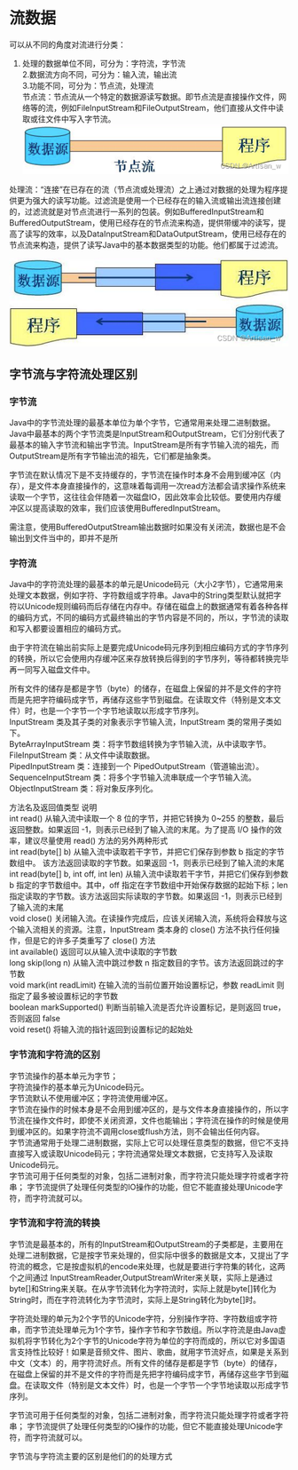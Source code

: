 # 流数据
可以从不同的角度对流进行分类：  
1. 处理的数据单位不同，可分为：字符流，字节流  
2.数据流方向不同，可分为：输入流，输出流  
3.功能不同，可分为：节点流，处理流  
节点流：节点流从一个特定的数据源读写数据。即节点流是直接操作文件，网络等的流，例如FileInputStream和FileOutputStream，他们直接从文件中读取或往文件中写入字节流。  
![在这里插入图片描述](https://raw.githubusercontent.com/PeipengWang/picture/master/4bf8fd5e94e34b999ae60497024530bc.png)

处理流：“连接”在已存在的流（节点流或处理流）之上通过对数据的处理为程序提供更为强大的读写功能。过滤流是使用一个已经存在的输入流或输出流连接创建的，过滤流就是对节点流进行一系列的包装。例如BufferedInputStream和BufferedOutputStream，使用已经存在的节点流来构造，提供带缓冲的读写，提高了读写的效率，以及DataInputStream和DataOutputStream，使用已经存在的节点流来构造，提供了读写Java中的基本数据类型的功能。他们都属于过滤流。  

![在这里插入图片描述](https://raw.githubusercontent.com/PeipengWang/picture/master/210de1dcf2874b16a6b2f64d80faa500.png)

## 字节流与字符流处理区别
### 字节流
Java中的字节流处理的最基本单位为单个字节，它通常用来处理二进制数据。Java中最基本的两个字节流类是InputStream和OutputStream，它们分别代表了最基本的输入字节流和输出字节流。InputStream是所有字节输入流的祖先，而OutputStream是所有字节输出流的祖先，它们都是抽象类。  

字节流在默认情况下是不支持缓存的，字节流在操作时本身不会用到缓冲区（内存），是文件本身直接操作的，这意味着每调用一次read方法都会请求操作系统来读取一个字节，这往往会伴随着一次磁盘IO，因此效率会比较低。要使用内存缓冲区以提高读取的效率，我们应该使用BufferedInputStream。

需注意，使用BufferedOutputStream输出数据时如果没有关闭流，数据也是不会输出到文件当中的，即并不是所  
### 字符流
Java中的字符流处理的最基本的单元是Unicode码元（大小2字节），它通常用来处理文本数据，例如字符、字符数组或字符串。Java中的String类型默认就把字符以Unicode规则编码而后存储在内存中。存储在磁盘上的数据通常有着各种各样的编码方式，不同的编码方式最终输出的字节内容是不同的，所以，字节流的读取和写入都要设置相应的编码方式。

由于字符流在输出前实际上是要完成Unicode码元序列到相应编码方式的字节序列的转换，所以它会使用内存缓冲区来存放转换后得到的字节序列，等待都转换完毕再一同写入磁盘文件中。  

所有文件的储存是都是字节（byte）的储存，在磁盘上保留的并不是文件的字符而是先把字符编码成字节，再储存这些字节到磁盘。在读取文件（特别是文本文件）时，也是一个字节一个字节地读取以形成字节序列。  
InputStream 类及其子类的对象表示字节输入流，InputStream 类的常用子类如下。  
ByteArrayInputStream 类：将字节数组转换为字节输入流，从中读取字节。  
FileInputStream 类：从文件中读取数据。  
PipedInputStream 类：连接到一个 PipedOutputStream（管道输出流）。  
SequenceInputStream 类：将多个字节输入流串联成一个字节输入流。  
ObjectInputStream 类：将对象反序列化。  

方法名及返回值类型   说明  
int read()                    从输入流中读取一个 8 位的字节，并把它转换为 0~255 的整数，最后返回整数。如果返回 -1，则表示已经到了输入流的末尾。为了提高 I/O 操作的效率，建议尽量使用 read() 方法的另外两种形式    
int read(byte[] b)        从输入流中读取若干字节，并把它们保存到参数 b 指定的字节数组中。 该方法返回读取的字节数。如果返回 -1，则表示已经到了输入流的末尾    
int read(byte[] b, int off, int len)     从输入流中读取若干字节，并把它们保存到参数 b 指定的字节数组中。其中，off 指定在字节数组中开始保存数据的起始下标；len 指定读取的字节数。该方法返回实际读取的字节数。如果返回 -1，则表示已经到了输入流的末尾    
void close()      关闭输入流。在读操作完成后，应该关闭输入流，系统将会释放与这个输入流相关的资源。注意，InputStream 类本身的 close() 方法不执行任何操作，但是它的许多子类重写了 close() 方法    
int available()     返回可以从输入流中读取的字节数    
long skip(long n)  从输入流中跳过参数 n 指定数目的字节。该方法返回跳过的字节数    
void mark(int readLimit)  在输入流的当前位置开始设置标记，参数 readLimit 则指定了最多被设置标记的字节数      
boolean markSupported()   判断当前输入流是否允许设置标记，是则返回 true，否则返回 false    
void reset()  将输入流的指针返回到设置标记的起始处    

### 字节流和字符流的区别
字节流操作的基本单元为字节；  
字符流操作的基本单元为Unicode码元。    
字节流默认不使用缓冲区；字符流使用缓冲区。  
字节流在操作的时候本身是不会用到缓冲区的，是与文件本身直接操作的，所以字节流在操作文件时，即使不关闭资源，文件也能输出；字符流在操作的时候是使用到缓冲区的。如果字符流不调用close或flush方法，则不会输出任何内容。  
字节流通常用于处理二进制数据，实际上它可以处理任意类型的数据，但它不支持直接写入或读取Unicode码元；字符流通常处理文本数据，它支持写入及读取Unicode码元。  
字节流可用于任何类型的对象，包括二进制对象，而字符流只能处理字符或者字符串； 字节流提供了处理任何类型的IO操作的功能，但它不能直接处理Unicode字符，而字符流就可以。  

### 字节流和字符流的转换
字节流是最基本的，所有的InputStream和OutputStream的子类都是，主要用在处理二进制数据，它是按字节来处理的，但实际中很多的数据是文本，又提出了字符流的概念，它是按虚拟机的encode来处理，也就是要进行字符集的转化，这两个之间通过 InputStreamReader,OutputStreamWriter来关联，实际上是通过byte[]和String来关联。在从字节流转化为字符流时，实际上就是byte[]转化为String时，而在字符流转化为字节流时，实际上是String转化为byte[]时。  

字符流处理的单元为2个字节的Unicode字符，分别操作字符、字符数组或字符串，而字节流处理单元为1个字节，操作字节和字节数组。所以字符流是由Java虚拟机将字节转化为2个字节的Unicode字符为单位的字符而成的，所以它对多国语言支持性比较好！如果是音频文件、图片、歌曲，就用字节流好点，如果是关系到中文（文本）的，用字符流好点。所有文件的储存是都是字节（byte）的储存，在磁盘上保留的并不是文件的字符而是先把字符编码成字节，再储存这些字节到磁盘。在读取文件（特别是文本文件）时，也是一个字节一个字节地读取以形成字节序列。  

字节流可用于任何类型的对象，包括二进制对象，而字符流只能处理字符或者字符串； 字节流提供了处理任何类型的IO操作的功能，但它不能直接处理Unicode字符，而字符流就可以。  

字节流与字符流主要的区别是他们的的处理方式  
